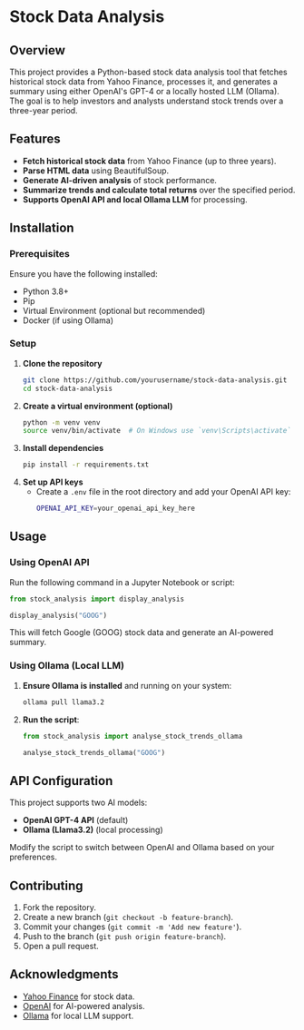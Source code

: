 # Stock Data Analysis

## Overview
This project provides a Python-based stock data analysis tool that fetches historical stock data from Yahoo Finance, processes it, and generates a summary using either OpenAI's GPT-4 or a locally hosted LLM (Ollama). The goal is to help investors and analysts understand stock trends over a three-year period.

## Features
- **Fetch historical stock data** from Yahoo Finance (up to three years).
- **Parse HTML data** using BeautifulSoup.
- **Generate AI-driven analysis** of stock performance.
- **Summarize trends and calculate total returns** over the specified period.
- **Supports OpenAI API and local Ollama LLM** for processing.

## Installation
### Prerequisites
Ensure you have the following installed:
- Python 3.8+
- Pip
- Virtual Environment (optional but recommended)
- Docker (if using Ollama)

### Setup
1. **Clone the repository**
   ```sh
   git clone https://github.com/yourusername/stock-data-analysis.git
   cd stock-data-analysis
   ```
2. **Create a virtual environment (optional)**
   ```sh
   python -m venv venv
   source venv/bin/activate  # On Windows use `venv\Scripts\activate`
   ```
3. **Install dependencies**
   ```sh
   pip install -r requirements.txt
   ```
4. **Set up API keys**
   - Create a `.env` file in the root directory and add your OpenAI API key:
     ```sh
     OPENAI_API_KEY=your_openai_api_key_here
     ```

## Usage
### Using OpenAI API
Run the following command in a Jupyter Notebook or script:
```python
from stock_analysis import display_analysis

display_analysis("GOOG")
```
This will fetch Google (GOOG) stock data and generate an AI-powered summary.

### Using Ollama (Local LLM)
1. **Ensure Ollama is installed** and running on your system:
   ```sh
   ollama pull llama3.2
   ```
2. **Run the script**:
   ```python
   from stock_analysis import analyse_stock_trends_ollama

   analyse_stock_trends_ollama("GOOG")
   ```

## API Configuration
This project supports two AI models:
- **OpenAI GPT-4 API** (default)
- **Ollama (Llama3.2)** (local processing)

Modify the script to switch between OpenAI and Ollama based on your preferences.

## Contributing
1. Fork the repository.
2. Create a new branch (`git checkout -b feature-branch`).
3. Commit your changes (`git commit -m 'Add new feature'`).
4. Push to the branch (`git push origin feature-branch`).
5. Open a pull request.


## Acknowledgments
- [Yahoo Finance](https://finance.yahoo.com/) for stock data.
- [OpenAI](https://openai.com/) for AI-powered analysis.
- [Ollama](https://ollama.ai/) for local LLM support.

